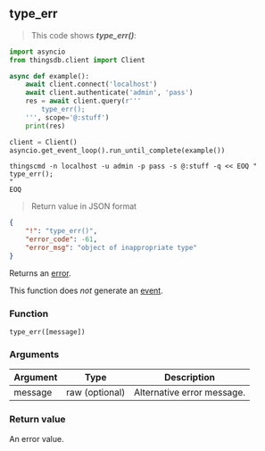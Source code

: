 ## type_err

> This code shows ***type_err()***:

```python
import asyncio
from thingsdb.client import Client

async def example():
    await client.connect('localhost')
    await client.authenticate('admin', 'pass')
    res = await client.query(r'''
        type_err();
    ''', scope='@:stuff')
    print(res)

client = Client()
asyncio.get_event_loop().run_until_complete(example())
```

```shell
thingscmd -n localhost -u admin -p pass -s @:stuff -q << EOQ "
type_err();
"
EOQ
```

> Return value in JSON format

```json
{
    "!": "type_err()",
    "error_code": -61,
    "error_msg": "object of inappropriate type"
}
```

Returns an [error](#error-type).

This function does *not* generate an [event](#events).

### Function
`type_err([message])`

### Arguments
Argument | Type | Description
-------- | ---- | -----------
message | raw (optional) | Alternative error message.

### Return value
An error value.
